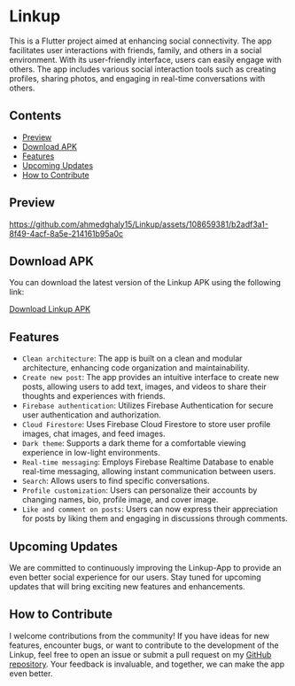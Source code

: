 # Linkup

This is a Flutter project aimed at enhancing social connectivity. The app facilitates user interactions with friends, family, and others in a social environment. With its user-friendly interface, users can easily engage with others. The app includes various social interaction tools such as creating profiles, sharing photos, and engaging in real-time conversations with others.

## Contents

- [Preview](#preview)
- [Download APK](#download-apk)
- [Features](#features)
- [Upcoming Updates](#upcoming-updates)
- [How to Contribute](#how-to-contribute)

## Preview

https://github.com/ahmedghaly15/Linkup/assets/108659381/b2adf3a1-8f49-4acf-8a5e-214161b95a0c

## Download APK

You can download the latest version of the Linkup APK using the following link:

[Download Linkup APK](https://www.mediafire.com/file/avr5a0xj9mo9jiq/Linkup.apk/file)

## Features

- `Clean architecture`: The app is built on a clean and modular architecture, enhancing code organization and maintainability.
- `Create new post`: The app provides an intuitive interface to create new posts, allowing users to add text, images, and videos to share their thoughts and experiences with friends.
- `Firebase authentication`: Utilizes Firebase Authentication for secure user authentication and authorization.
- `Cloud Firestore`: Uses Firebase Cloud Firestore to store user profile images, chat images, and feed images.
- `Dark theme`: Supports a dark theme for a comfortable viewing experience in low-light environments.
- `Real-time messaging`: Employs Firebase Realtime Database to enable real-time messaging, allowing instant communication between users.
- `Search`: Allows users to find specific conversations.
- `Profile customization`: Users can personalize their accounts by changing names, bio, profile image, and cover image.
- `Like and comment on posts`: Users can now express their appreciation for posts by liking them and engaging in discussions through comments.

## Upcoming Updates

We are committed to continuously improving the Linkup-App to provide an even better social experience for our users. Stay tuned for upcoming updates that will bring exciting new features and enhancements.

## How to Contribute

I welcome contributions from the community! If you have ideas for new features, encounter bugs, or want to contribute to the development of the Linkup, feel free to open an issue or submit a pull request on my [GitHub repository](https://github.com/ahmedghaly15/Linkup). Your feedback is invaluable, and together, we can make the app even better.
